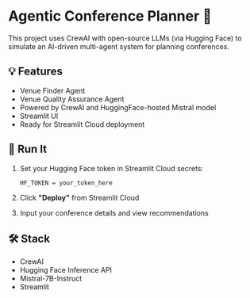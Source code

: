 
# Agentic Conference Planner 🧠

This project uses CrewAI with open-source LLMs (via Hugging Face) to simulate an AI-driven multi-agent system for planning conferences.

## 💡 Features

- Venue Finder Agent
- Venue Quality Assurance Agent
- Powered by CrewAI and HuggingFace-hosted Mistral model
- Streamlit UI
- Ready for Streamlit Cloud deployment

## 🚀 Run It

1. Set your Hugging Face token in Streamlit Cloud secrets:
   ```
   HF_TOKEN = your_token_here
   ```

2. Click **"Deploy"** from Streamlit Cloud

3. Input your conference details and view recommendations

## 🛠️ Stack

- CrewAI
- Hugging Face Inference API
- Mistral-7B-Instruct
- Streamlit

